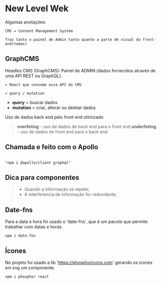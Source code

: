 # New Level Wek

Algumas anotações:

```
CMS = Content Management System

Traz tanto o painel de Admin tanto quanto a parte de visual do front-end(temas)
```

## GraphCMS
Headles CMS (GraphCMS): Painel de ADMIN (dados fornecidos através de uma API REST ou GraphQL).

```
> React que consome essa API do CMS

> query / mutation
```

- **query** = buscar dados
- **mutation** = criar, alterar ou deletar dados

Uso de dados back end pelo front end otimizado
> **overfeting** - uso de dados de back end para o front end
> **underfeting** - uso de dados de front end para o back end


## Chamada e feito com o Apollo
```

"npm i @apollo/client graphql"

```


## Dica para componentes
>  - Quando a informação se repete;
>  - A interferencia de informação for redundante;

## Date-fns
Para a data e hora foi usado o 'date-fns', que é um pacote que permite trabalhar com datas e horas.

```
npm i date-fns
```

## Ícones
No projeto foi usado a lib 'https://phosphoricons.com' gerando os ícones em svg um componente.

```
npm i phosphor react
```